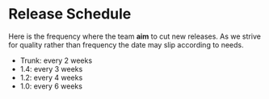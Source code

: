 <!--
   Licensed to the Apache Software Foundation (ASF) under one or more
   contributor license agreements.  See the NOTICE file distributed with
   this work for additional information regarding copyright ownership.
   The ASF licenses this file to You under the Apache License, Version 2.0
   (the "License"); you may not use this file except in compliance with
   the License.  You may obtain a copy of the License at

       http://www.apache.org/licenses/LICENSE-2.0

   Unless required by applicable law or agreed to in writing, software
   distributed under the License is distributed on an "AS IS" BASIS,
   WITHOUT WARRANTIES OR CONDITIONS OF ANY KIND, either express or implied.
   See the License for the specific language governing permissions and
   limitations under the License.
  -->

# Release Schedule

Here is the frequency where the team **aim** to cut new releases. As we
strive for quality rather than frequency the date may slip according
to needs.

- Trunk: every 2 weeks
- 1.4: every 3 weeks
- 1.2: every 4 weeks
- 1.0: every 6 weeks



